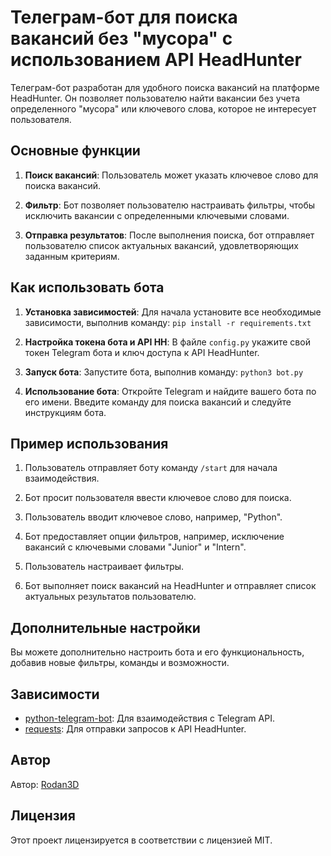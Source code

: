 
# Телеграм-бот для поиска вакансий без "мусора" с использованием API HeadHunter

Телеграм-бот разработан для удобного поиска вакансий на платформе HeadHunter. Он позволяет пользователю найти вакансии без учета определенного "мусора" или ключевого слова, которое не интересует пользователя.

## Основные функции

1. **Поиск вакансий**: Пользователь может указать ключевое слово для поиска вакансий.

2. **Фильтр**: Бот позволяет пользователю настраивать фильтры, чтобы исключить вакансии с определенными ключевыми словами.

3. **Отправка результатов**: После выполнения поиска, бот отправляет пользователю список актуальных вакансий, удовлетворяющих заданным критериям.

## Как использовать бота

1. **Установка зависимостей**: Для начала установите все необходимые зависимости, выполнив команду: `pip install -r requirements.txt`

2. **Настройка токена бота и API HH**: В файле `config.py` укажите свой токен Telegram бота и ключ доступа к API HeadHunter.

3. **Запуск бота**: 
 Запустите бота, выполнив команду: `python3 bot.py`


4. **Использование бота**: Откройте Telegram и найдите вашего бота по его имени. Введите команду для поиска вакансий и следуйте инструкциям бота.

## Пример использования

1. Пользователь отправляет боту команду `/start` для начала взаимодействия.

2. Бот просит пользователя ввести ключевое слово для поиска.

3. Пользователь вводит ключевое слово, например, "Python".

4. Бот предоставляет опции фильтров, например, исключение вакансий с ключевыми словами "Junior" и "Intern".

5. Пользователь настраивает фильтры.

6. Бот выполняет поиск вакансий на HeadHunter и отправляет список актуальных результатов пользователю.

## Дополнительные настройки

Вы можете дополнительно настроить бота и его функциональность, добавив новые фильтры, команды и возможности.

## Зависимости

- [python-telegram-bot](https://github.com/python-telegram-bot/python-telegram-bot): Для взаимодействия с Telegram API.
- [requests](https://github.com/psf/requests): Для отправки запросов к API HeadHunter.

## Автор


Автор: [Rodan3D](https://t.me/Rodan3D)

## Лицензия

Этот проект лицензируется в соответствии с лицензией MIT.
